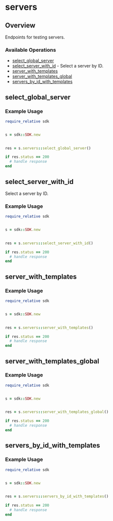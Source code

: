 # servers

## Overview

Endpoints for testing servers.

### Available Operations

* [select_global_server](#select_global_server)
* [select_server_with_id](#select_server_with_id) - Select a server by ID.
* [server_with_templates](#server_with_templates)
* [server_with_templates_global](#server_with_templates_global)
* [servers_by_id_with_templates](#servers_by_id_with_templates)

## select_global_server

### Example Usage

```ruby
require_relative sdk


s = sdk::SDK.new

    
res = s.servers::select_global_server()

if res.status == 200
  # handle response
end

```

## select_server_with_id

Select a server by ID.

### Example Usage

```ruby
require_relative sdk


s = sdk::SDK.new

    
res = s.servers::select_server_with_id()

if res.status == 200
  # handle response
end

```

## server_with_templates

### Example Usage

```ruby
require_relative sdk


s = sdk::SDK.new

    
res = s.servers::server_with_templates()

if res.status == 200
  # handle response
end

```

## server_with_templates_global

### Example Usage

```ruby
require_relative sdk


s = sdk::SDK.new

    
res = s.servers::server_with_templates_global()

if res.status == 200
  # handle response
end

```

## servers_by_id_with_templates

### Example Usage

```ruby
require_relative sdk


s = sdk::SDK.new

    
res = s.servers::servers_by_id_with_templates()

if res.status == 200
  # handle response
end

```
